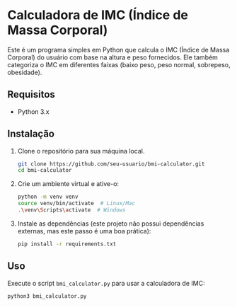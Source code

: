 # Calculadora de IMC (Índice de Massa Corporal)

Este é um programa simples em Python que calcula o IMC (Índice de Massa Corporal) do usuário com base na altura e peso fornecidos. Ele também categoriza o IMC em diferentes faixas (baixo peso, peso normal, sobrepeso, obesidade).

## Requisitos

- Python 3.x

## Instalação

1. Clone o repositório para sua máquina local.

    ```bash
    git clone https://github.com/seu-usuario/bmi-calculator.git
    cd bmi-calculator
    ```

2. Crie um ambiente virtual e ative-o:

    ```bash
    python -m venv venv
    source venv/bin/activate  # Linux/Mac
    .\venv\Scripts\activate  # Windows
    ```

3. Instale as dependências (este projeto não possui dependências externas, mas este passo é uma boa prática):

    ```bash
    pip install -r requirements.txt
    ```

## Uso

Execute o script `bmi_calculator.py` para usar a calculadora de IMC:

```bash
python3 bmi_calculator.py
